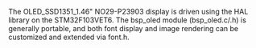 The OLED_SSD1351_1.46" NO29-P23903 display is driven using the HAL library on the STM32F103VET6. 
The bsp_oled module (bsp_oled.c/.h) is generally portable, and both font display and image rendering can be customized and extended via font.h.

